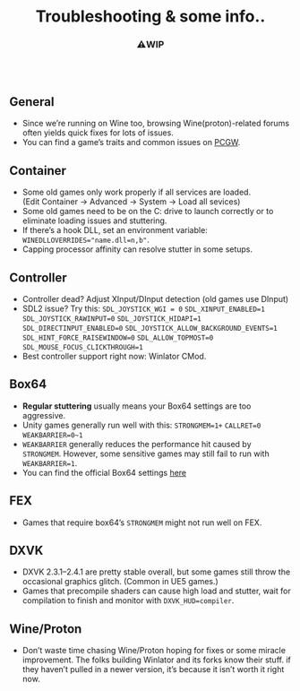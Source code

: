 <h1 align="center">Troubleshooting & some info..</h1>
<h3 align="center">⚠️WIP</h3><br><br>

## General

- Since we’re running on Wine too, browsing Wine(proton)-related forums often yields quick fixes for lots of issues.
- You can find a game’s traits and common issues on [PCGW](https://www.pcgamingwiki.com/wiki/Home).

## Container
- Some old games only work properly if all services are loaded.<br>(Edit Container → Advanced → System → Load all sevices)
- Some old games need to be on the C: drive to launch correctly or to eliminate loading issues and stuttering.
- If there’s a hook DLL, set an environment variable: ```WINEDLLOVERRIDES="name.dll=n,b"```.
- Capping processor affinity can resolve stutter in some setups.

## Controller
- Controller dead? Adjust XInput/DInput detection (old games use DInput)
- SDL2 issue? Try this: ```SDL_JOYSTICK_WGI = 0``` ```SDL_XINPUT_ENABLED=1``` ```SDL_JOYSTICK_RAWINPUT=0``` ```SDL_JOYSTICK_HIDAPI=1``` ```SDL_DIRECTINPUT_ENABLED=0``` ```SDL_JOYSTICK_ALLOW_BACKGROUND_EVENTS=1``` ```SDL_HINT_FORCE_RAISEWINDOW=0``` ```SDL_ALLOW_TOPMOST=0``` ```SDL_MOUSE_FOCUS_CLICKTHROUGH=1```
- Best controller support right now: Winlator CMod.

## Box64

- **Regular stuttering** usually means your Box64 settings are too aggressive.
- Unity games generally run well with this: ```STRONGMEM=1+``` ```CALLRET=0``` ```WEAKBARRIER=0~1```
- ```WEAKBARRIER``` generally reduces the performance hit caused by ```STRONGMEM```. However, some sensitive games may still fail to run with ```WEAKBARRIER=1```.
- You can find the official Box64 settings [here](https://github.com/ptitSeb/box64/blob/main/system/box64.box64rc)

## FEX
- Games that require box64’s ```STRONGMEM``` might not run well on FEX.

## DXVK

- DXVK 2.3.1–2.4.1 are pretty stable overall, but some games still throw the occasional graphics glitch. (Common in UE5 games.)
- Games that precompile shaders can cause high load and stutter, wait for compilation to finish and monitor with ```DXVK_HUD=compiler```.

## Wine/Proton

- Don’t waste time chasing Wine/Proton hoping for fixes or some miracle improvement. The folks building Winlator and its forks know their stuff. if they haven’t pulled in a newer version, it’s because it isn’t worth it right now.



